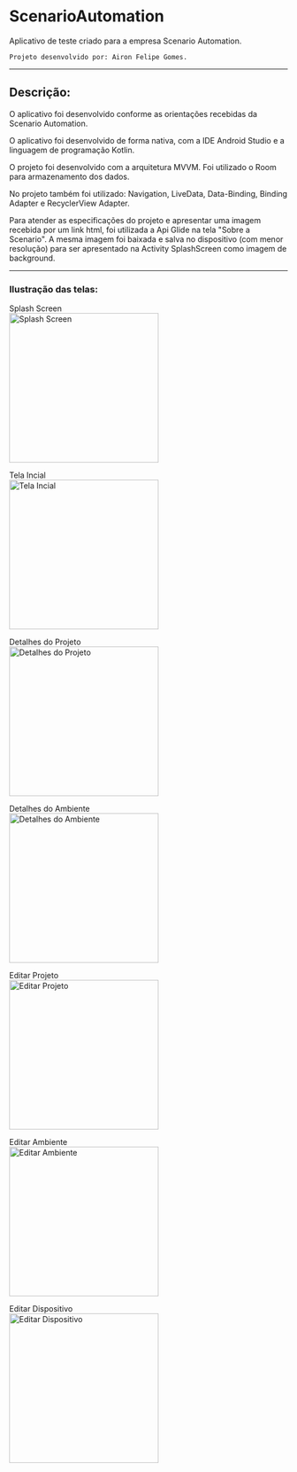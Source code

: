 # ScenarioAutomation
Aplicativo de teste criado para a empresa Scenario Automation.

    Projeto desenvolvido por: Airon Felipe Gomes.
________________________________________________________________________________

## Descrição:
O aplicativo foi desenvolvido conforme as orientações recebidas da Scenario Automation.

O aplicativo foi desenvolvido de forma nativa, com a IDE Android Studio e a linguagem de programação Kotlin.

O projeto foi desenvolvido com a arquitetura MVVM. Foi utilizado o Room para armazenamento dos dados.

No projeto também foi utilizado: Navigation, LiveData, Data-Binding, Binding Adapter e RecyclerView Adapter. 

Para atender as especificações do projeto e apresentar uma imagem recebida por um link html, foi utilizada a Api Glide na tela "Sobre a Scenario".
A mesma imagem foi baixada e salva no dispositivo (com menor resolução) para ser apresentado na Activity SplashScreen como imagem de background.

________________________________________________________________________________

### Ilustração das telas:

Splash Screen</br>
<img src="/Screenshot/Screenshot_1614945349.png" width="270" alt="Splash Screen">

Tela Incial</br>
<img src="/Screenshot/Screenshot_1614945363.png" width="270" alt="Tela Incial">

Detalhes do Projeto</br>
<img src="/Screenshot/Screenshot_1614945398.png" width="270" alt="Detalhes do Projeto">

Detalhes do Ambiente</br>
<img src="/Screenshot/Screenshot_1614945406.png" width="270" alt="Detalhes do Ambiente">

Editar Projeto</br>
<img src="/Screenshot/Screenshot_1614945388.png" width="270" alt="Editar Projeto">

Editar Ambiente</br>
<img src="/Screenshot/Screenshot_1614945463.png" width="270" alt="Editar Ambiente">

Editar Dispositivo</br>
<img src="/Screenshot/Screenshot_1614945414.png" width="270" alt="Editar Dispositivo">
